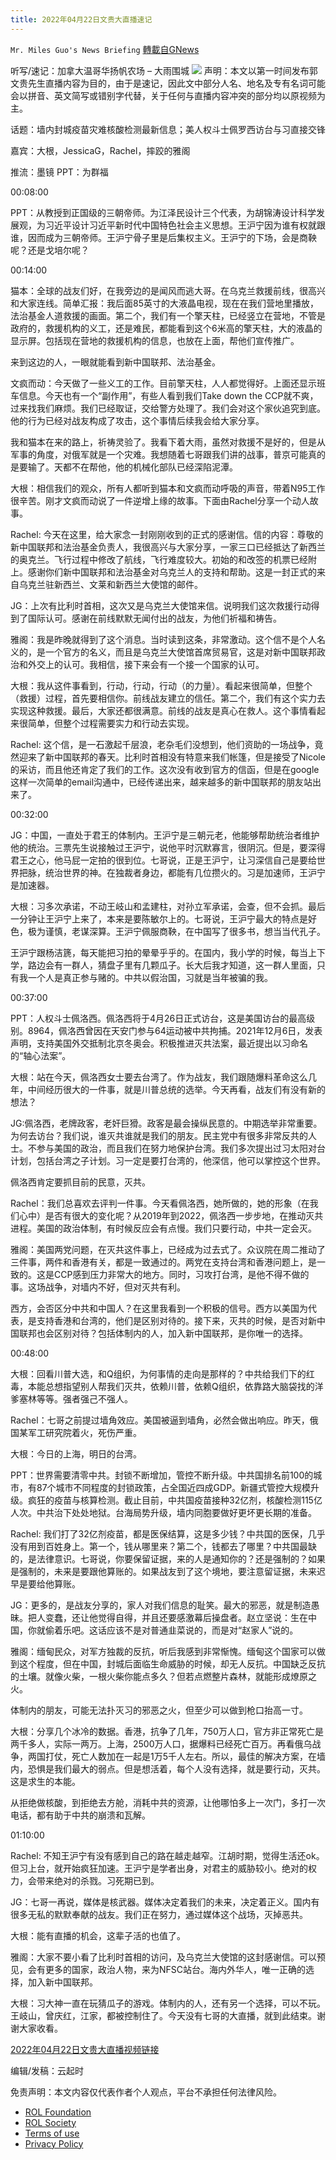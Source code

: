 ```yaml
---
title: 2022年04月22日文贵大直播速记
---
```

`Mr. Miles Guo's News Briefing` [轉載自GNews](https://gnews.org/zh-hans/2393235/)

听写/速记：加拿大温哥华扬帆农场 – 大雨围城
![](https://assets.gnews.org/wp-content/uploads/2022/04/422-5.jpg)
声明：本文以第一时间发布郭文贵先生直播内容为目的，由于是速记，因此文中部分人名、地名及专有名词可能会以拼音、英文简写或错别字代替，关于任何与直播内容冲突的部分均以原视频为主。

话题：墙内封城疫苗灾难核酸检测最新信息；美人权斗士佩罗西访台与习直接交锋

嘉宾：大根，JessicaG，Rachel，摔跤的雅阁

推流：墨镜 PPT：为群福

00:08:00

PPT：从教授到正国级的三朝帝师。为江泽民设计三个代表，为胡锦涛设计科学发展观，为习近平设计习近平新时代中国特色社会主义思想。王沪宁因为谁有权就跟谁，因而成为三朝帝师。王沪宁骨子里是后集权主义。王沪宁的下场，会是商鞅呢？还是戈培尔呢？

00:14:00

猫本：全球的战友们好，在我旁边的是闻风而逃大哥。在乌克兰救援前线，很高兴和大家连线。简单汇报：我后面85英寸的大液晶电视，现在在我们营地里播放，法治基金人道救援的画面。第二个，我们有一个擎天柱，已经竖立在营地，不管是政府的，救援机构的义工，还是难民，都能看到这个6米高的擎天柱，大的液晶的显示屏。包括现在营地的救援机构的信息，也放在上面，帮他们宣传推广。

来到这边的人，一眼就能看到新中国联邦、法治基金。

文疯而动：今天做了一些义工的工作。目前擎天柱，人人都觉得好。上面还显示班车信息。今天也有一个“副作用”，有些人看到我们Take down the CCP就不爽，过来找我们麻烦。我们已经取证，交给警方处理了。我们会对这个家伙追究到底。他的行为已经对战友构成了攻击，这个事情后续我会给大家分享。

我和猫本在来的路上，祈祷灵验了。我看下着大雨，虽然对救援不是好的，但是从军事的角度，对俄军就是一个灾难。我想随着七哥跟我们讲的战事，普京可能真的是要输了。天都不在帮他，他的机械化部队已经深陷泥潭。

大根：相信我们的观众，所有人都听到猫本和文疯而动呼吸的声音，带着N95工作很辛苦。刚才文疯而动说了一件逆增上缘的故事。下面由Rachel分享一个动人故事。

Rachel: 今天在这里，给大家念一封刚刚收到的正式的感谢信。信的内容：尊敬的新中国联邦和法治基金负责人，我很高兴与大家分享，一家三口已经抵达了新西兰的奥克兰。飞行过程中修改了航线，飞行难度较大。初始的和改签的机票已经附上。感谢你们新中国联邦和法治基金对乌克兰人的支持和帮助。这是一封正式的来自乌克兰驻新西兰、文莱和新西兰大使馆的邮件。

JG：上次有比利时首相，这次又是乌克兰大使馆来信。说明我们这次救援行动得到了国际认可。感谢在前线默默无闻付出的战友，为他们祈福和祷告。

雅阁：我是昨晚就得到了这个消息。当时读到这条，非常激动。这个信不是个人名义的，是一个官方的名义，而且是乌克兰大使馆首席贸易官，这是对新中国联邦政治和外交上的认可。我相信，接下来会有一个接一个国家的认可。

大根：我从这件事看到，行动，行动，行动（的力量）。看起来很简单，但整个（救援）过程，首先要相信你。前线战友建立的信任。第二个，我们有这个实力去实现这种救援。最后，大家还都很满意。前线的战友是真心在救人。这个事情看起来很简单，但整个过程需要实力和行动去实现。

Rachel: 这个信，是一石激起千层浪，老杂毛们没想到，他们资助的一场战争，竟然迎来了新中国联邦的春天。比利时首相没有特意来我们帐篷，但是接受了Nicole的采访，而且他还肯定了我们的工作。这次没有收到官方的信函，但是在google这样一次简单的email沟通中，已经传递出来，越来越多的新中国联邦的朋友站出来了。

00:32:00

JG：中国，一直处于君王的体制内。王沪宁是三朝元老，他能够帮助统治者维护他的统治。三票先生说接触过王沪宁，说他平时沉默寡言，很阴沉。但是，要深得君王之心，他马屁一定拍的很到位。七哥说，正是王沪宁，让习深信自己是要给世界把脉，统治世界的神。在独裁者身边，都能有几位攒火的。习是加速师，王沪宁是加速器。

大根：习多次承诺，不动王岐山和孟建柱，对孙立军承诺，会查，但不会抓。最后一分钟让王沪宁上来了，本来是要陈敏尔上的。七哥说，王沪宁最大的特点是好色，极为谨慎，老谋深算。王沪宁佩服商鞅，在中国写了很多书，想当当代孔子。

王沪宁跟杨洁篪，每天能把习拍的晕晕乎乎的。在国内，我小学的时候，每当上下学，路边会有一群人，猜盘子里有几颗瓜子。长大后我才知道，这一群人里面，只有我一个人是真正参与赌的。中共以假治国，习就是当年被骗的我。

00:37:00

PPT：人权斗士佩洛西。佩洛西将于4月26日正式访台，这是美国访台的最高级别。8964，佩洛西曾因在天安门参与64运动被中共拘捕。2021年12月6日，发表声明，支持美国外交抵制北京冬奥会。积极推进灭共法案，最近提出以习命名的“轴心法案”。

大根：站在今天，佩洛西女士要去台湾了。作为战友，我们跟随爆料革命这么几年，中间经历很大的一件事，就是川普总统的选举。今天再看，战友们有没有新的想法？

JG:佩洛西，老牌政客，老奸巨猾。政客是最会操纵民意的。中期选举非常重要。为何去访台？我们说，谁灭共谁就是我们的朋友。民主党中有很多非常反共的人士。不参与美国的政治，而且我们在努力地保护台湾。我们多次提出过习太阳对台计划，包括台湾之子计划。习一定是要打台湾的，他深信，他可以掌控这个世界。

佩洛西肯定要抓目前的民意，灭共。

Rachel：我们总喜欢去评判一件事。今天看佩洛西，她所做的，她的形象（在我们心中）是否有很大的变化呢？从2019年到2022，佩洛西一步步地，在推动灭共进程。美国的政治体制，有时候反应会有点慢。我们只要行动，中共一定会灭。

雅阁：美国两党问题，在灭共这件事上，已经成为过去式了。众议院在周二推动了三件事，两件和香港有关，都是一致通过的。两党在支持台湾和香港问题上，是一致的。这是CCP感到压力非常大的地方。同时，习攻打台湾，是他不得不做的事。这场战争，对墙内不好，但对灭共有利。

西方，会否区分中共和中国人？在这里我看到一个积极的信号。西方以美国为代表，是支持香港和台湾的，他们是区别对待的。接下来，灭共的时候，是否对新中国联邦也会区别对待？包括体制内的人，加入新中国联邦，是你唯一的选择。

00:48:00

大根：回看川普大选，和Q组织，为何事情的走向是那样的？中共给我们下的红毒，本能总想指望别人帮我们灭共，依赖川普，依赖Q组织，依靠路大脑袋找的洋爹塞林等等。强者强己不强人。

Rachel：七哥之前提过墙角效应。美国被逼到墙角，必然会做出响应。昨天，俄国某军工研究院着火，死伤严重。

大根：今日的上海，明日的台湾。

PPT：世界需要清零中共。封锁不断增加，管控不断升级。中共国排名前100的城市，有87个城市不同程度的封锁政策，占全国近四成GDP。新疆式管控大规模升级。疯狂的疫苗与核算检测。截止目前，中共国疫苗接种32亿剂，核酸检测115亿人次。中共治下处处地狱。台海局势升级，墙内同胞要做好更坏更长期的准备。

Rachel: 我们打了32亿剂疫苗，都是医保结算，这是多少钱？中共国的医保，几乎没有用到百姓身上。第一个，钱从哪里来？第二个，钱都去了哪里？中共国最缺的，是法律意识。七哥说，你要保留证据，来的人是通知你的？还是强制的？如果是强制的，未来是要跟他算账的。如果战友到了这个境地，要注意留证据，未来迟早是要给他算账。

JG：更多的，是战友分享的，家人对我们信息的耻笑。最大的邪恶，就是制造愚昧。把人变蠢，还让他觉得自得，并且还要感激幕后操盘者。赵立坚说：生在中国，你就偷着乐吧。这话应该不是对普通韭菜说的，而是对“赵家人”说的。

雅阁：缅甸民众，对军方独裁的反抗，听后我感到非常惭愧。缅甸这个国家可以做到这个程度，但在中国，封城后面临生命威胁的时候，却无人反抗。中国缺乏反抗的土壤。就像火柴，一根火柴你能点多久？但若点燃整片森林，就能形成燎原之火。

体制内的朋友，可能无法扑灭习的邪恶之火，但至少可以做到枪口抬高一寸。

大根：分享几个冰冷的数据。香港，抗争了几年，750万人口，官方非正常死亡是两千多人，实际一两万。上海，2500万人口，据爆料已经死亡百万。再看俄乌战争，两国打仗，死亡人数加在一起是1万5千人左右。所以，最佳的解决方案，在墙内，恐惧是我们最大的弱点。但是想活着，每个人没有选择，就是要行动，灭共。这是求生的本能。

从拒绝做核酸，到拒绝去方舱，消耗中共的资源，让他哪怕多上一次门，多打一次电话，都有助于中共的崩溃和瓦解。

01:10:00

Rachel: 不知王沪宁有没有感到自己的路在越走越窄。江胡时期，觉得生活还ok。但习上台，就开始疯狂加速。王沪宁是学者出身，对君主的威胁较小。绝对的权力，会带来绝对的杀戮。习死期已到。

JG：七哥一再说，媒体是核武器。媒体决定着我们的未来，决定着正义。国内有很多无私的默默奉献的战友。我们正在努力，通过媒体这个战场，灭掉恶共。

大根：能有直播的机会，这辈子活的也值了。

雅阁：大家不要小看了比利时首相的访问，及乌克兰大使馆的这封感谢信。可以预见，会有更多的国家，政治人物，来为NFSC站台。海内外华人，唯一正确的选择，加入新中国联邦。

大根：习大神一直在玩猜瓜子的游戏。体制内的人，还有另一个选择，可以不玩。王岐山，曾庆红，江家，都被控制住了。今天没有七哥的大直播，就到此结束。谢谢大家收看。

[2022年04月22日文贵大直播视频链接](https://gettr.com/streaming/p16lhcr821c)

编辑/发稿：云起时

 

免责声明：本文内容仅代表作者个人观点，平台不承担任何法律风险。

- [ROL Foundation](https://rolfoundation.org/)
- [ROL Society](https://rolsociety.org/)
- [Terms of use](https://gnews.org/terms-of-use-3/)
- [Privacy Policy](https://gnews.org/privacy-policy/)
